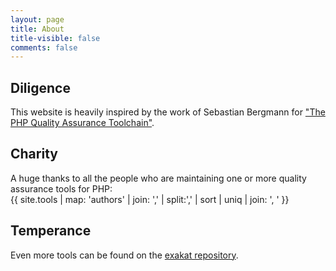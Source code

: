 ```yaml
---
layout: page
title: About
title-visible: false
comments: false
---
```


## Diligence

This website is heavily inspired by the work of Sebastian Bergmann
for ["The PHP Quality Assurance Toolchain"](http://phpqatools.org/).

## Charity

A huge thanks to all the people who are maintaining one or more quality assurance tools for PHP:
<br/>{{ site.tools | map: 'authors' | join: ',' | split:',' | sort | uniq | join: ', ' }}

## Temperance

Even more tools can be found on the [exakat repository](https://github.com/exakat/php-static-analysis-tools).
